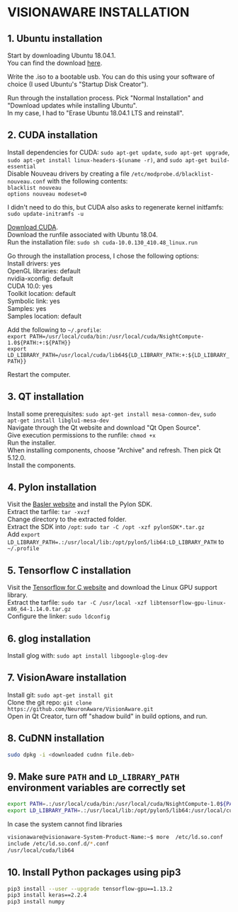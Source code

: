 # VISIONAWARE INSTALLATION

## 1. Ubuntu installation

Start by downloading Ubuntu 18.04.1.  
You can find the download [here](http://old-releases.ubuntu.com/releases/18.04.1/).  

Write the .iso to a bootable usb. You can do this using your software of choice (I used Ubuntu's "Startup Disk Creator").  

Run through the installation process. Pick "Normal Installation" and "Download updates while installing Ubuntu".  
In my case, I had to "Erase Ubuntu 18.04.1 LTS and reinstall".  


## 2. CUDA installation

Install dependencies for CUDA: `sudo apt-get update`, `sudo apt-get upgrade`, `sudo apt-get install linux-headers-$(uname -r)`, and `sudo apt-get build-essential`  
Disable Nouveau drivers by creating a file `/etc/modprobe.d/blacklist-nouveau.conf` with the following contents:  
`blacklist nouveau`  
`options nouveau modeset=0`

I didn't need to do this, but CUDA also asks to regenerate kernel initfamfs: `sudo update-initramfs -u`  

[Download CUDA](https://developer.nvidia.com/cuda-10.0-download-archive).  
Download the runfile associated with Ubuntu 18.04.  
Run the installation file: `sudo sh cuda-10.0.130_410.48_linux.run`  

Go through the installation process, I chose the following options:  
Install drivers: yes  
OpenGL libraries: default  
nvidia-xconfig: default  
CUDA 10.0: yes  
Toolkit location: default  
Symbolic link: yes  
Samples: yes  
Samples location: default  

Add the following to `~/.profile`:  
`export PATH=/usr/local/cuda/bin:/usr/local/cuda/NsightCompute-1.0${PATH:+:${PATH}}`  
`export LD_LIBRARY_PATH=/usr/local/cuda/lib64${LD_LIBRARY_PATH:+:${LD_LIBRARY_PATH}}`  

Restart the computer.  

## 3. QT installation

Install some prerequisites: `sudo apt-get install mesa-common-dev`, `sudo apt-get install libglu1-mesa-dev`  
Navigate through the Qt website and download "Qt Open Source".  
Give execution permissions to the runfile: `chmod +x`  
Run the installer.  
When installing components, choose "Archive" and refresh. Then pick Qt 5.12.0.  
Install the components.

## 4. Pylon installation

Visit the [Basler website](https://www.baslerweb.com/en/sales-support/downloads/software-downloads/pylon-5-1-0-linux-x86-64-bit/) and install the Pylon SDK.  
Extract the tarfile: `tar -xvzf`  
Change directory to the extracted folder.  
Extract the SDK into `/opt`: `sudo tar -C /opt -xzf pylonSDK*.tar.gz`  
Add `export LD_LIBRARY_PATH=.:/usr/local/lib:/opt/pylon5/lib64:LD_LIBRARY_PATH` to `~/.profile`  

## 5. Tensorflow C installation

Visit the [Tensorflow for C website](https://www.tensorflow.org/install/lang_c) and download the Linux GPU support library.  
Extract the tarfile: `sudo tar -C /usr/local -xzf libtensorflow-gpu-linux-x86_64-1.14.0.tar.gz`  
Configure the linker: `sudo ldconfig`  

## 6. glog installation

Install glog with: `sudo apt install libgoogle-glog-dev`  

## 7. VisionAware installation

Install git: `sudo apt-get install git`  
Clone the git repo: `git clone https://github.com/NeuronAware/VisionAware.git`  
Open in Qt Creator, turn off "shadow build" in build options, and run.  

## 8. CuDNN installation
```sh
sudo dpkg -i <downloaded cudnn file.deb>
```

## 9. Make sure `PATH` and `LD_LIBRARY_PATH` environment variables are correctly set
```sh
export PATH=.:/usr/local/cuda/bin:/usr/local/cuda/NsightCompute-1.0${PATH:+:${PATH}}
export LD_LIBRARY_PATH=.:/usr/local/lib:/opt/pylon5/lib64:/usr/local/cuda/lib64:/usr/local/cuda/lib64/stubs${LD_LIBRARY_PATH:+:${LD_LIBRARY_PATH}}
```
In case the system cannot find libraries
```sh
visionaware@visionaware-System-Product-Name:~$ more  /etc/ld.so.conf
include /etc/ld.so.conf.d/*.conf
/usr/local/cuda/lib64
```

## 10. Install Python packages using pip3
```sh
pip3 install --user --upgrade tensorflow-gpu==1.13.2
pip3 install keras==2.2.4
pip3 install numpy
```

